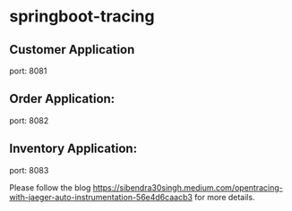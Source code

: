 # springboot-tracing

## Customer Application
port: 8081

## Order Application:
port: 8082

## Inventory Application:
port: 8083

Please follow the blog https://sibendra30singh.medium.com/opentracing-with-jaeger-auto-instrumentation-56e4d6caacb3 for more details.
